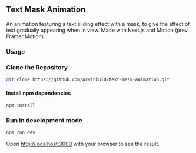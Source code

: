 ## Text Mask Animation

An animation featuring a text sliding effect with a mask, to give the effect of text gradually appearing when in view. Made with Next.js and Motion (prev. Framer Motion).

<!-- GIF here -->

### Usage

### Clone the Repository

```bash
git clone https://github.com/arvinbuid/text-mask-animation.git
```

#### Install npm dependencies

```bash
npm install
```

### Run in development mode

```bash
npm run dev
```

Open [http://localhost:3000](http://localhost:3000) with your browser to see the result.
